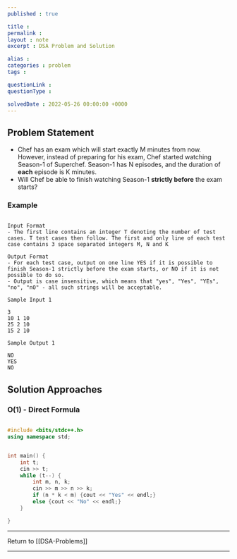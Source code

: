 ```yaml
---
published : true

title : 
permalink : 
layout : note
excerpt : DSA Problem and Solution

alias : 
categories : problem
tags : 

questionLink : 
questionType : 

solvedDate : 2022-05-26 00:00:00 +0000
---
```


## Problem Statement

- Chef has an exam which will start exactly M minutes from now. However, instead of preparing for his exam, Chef started watching Season-1 of Superchef. Season-1 has N episodes, and the duration of **each** episode is K minutes.
- Will Chef be able to finish watching Season-1 **strictly before** the exam starts?

### Example

```

Input Format
- The first line contains an integer T denoting the number of test cases. T test cases then follow. The first and only line of each test case contains 3 space separated integers M, N and K

Output Format
- For each test case, output on one line YES if it is possible to finish Season-1 strictly before the exam starts, or NO if it is not possible to do so.
- Output is case insensitive, which means that "yes", "Yes", "YEs", "no", "nO" - all such strings will be acceptable.

Sample Input 1

3
10 1 10
25 2 10
15 2 10

Sample Output 1

NO
YES
NO

```

## Solution Approaches

### O(1) - Direct Formula

```cpp

#include <bits/stdc++.h>
using namespace std;


int main() {
	int t;
	cin >> t;
	while (t--) {
		int m, n, k;
		cin >> m >> n >> k;
		if (n * k < m) {cout << "Yes" << endl;}
		else {cout << "No" << endl;}
	}

}


```

---

Return to [[DSA-Problems]]

---
